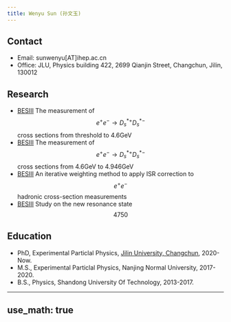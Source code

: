 ```yaml
---
title: Wenyu Sun (孙文玉)
---
```


## Contact
- Email: sunwenyu[AT]ihep.ac.cn
- Office: JLU, Physics building 422, 2699 Qianjin Street, Changchun, Jilin, 130012

## Research
- [BESIII](http://bes3.ihep.ac.cn)  The measurement of $$e^{+}e^{-}\rightarrow D_{s}^{*+}D_{s}^{*-}$$ cross sections from threshold to 4.6GeV
- [BESIII](http://bes3.ihep.ac.cn)  The measurement of $$e^{+}e^{-}\rightarrow D_{s}^{*+}D_{s}^{*-}$$ cross sections from 4.6GeV to 4.946GeV
- [BESIII](http://bes3.ihep.ac.cn)  An iterative weighting method to apply ISR correction to $$e^{+}e^{-}$$ hadronic cross-section measurements
- [BESIII](http://bes3.ihep.ac.cn)  Study on the new resonance state $$4750$$

## Education

- PhD, Experimental Particlal Physics, [Jilin University, Changchun](https://phy.jlu.edu.cn/), 2020-Now.
- M.S., Experimental Particlal Physics, Nanjing Normal University, 2017-2020.
- B.S., Physics, Shandong University Of Technology, 2013-2017.

---
use_math: true 
---
